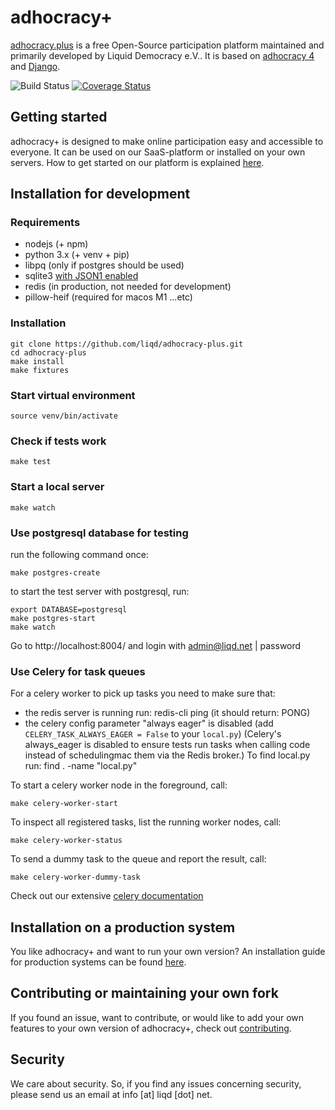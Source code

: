 # adhocracy+

[adhocracy.plus](https://adhocracy.plus/) is a free Open-Source participation platform maintained and primarily developed by Liquid Democracy e.V.. It is based on [adhocracy 4](https://github.com/liqd/adhocracy4) and [Django](https://github.com/django/django).

![Build Status](https://github.com/liqd/adhocracy-plus/actions/workflows/django.yml/badge.svg)
[![Coverage Status](https://coveralls.io/repos/github/liqd/adhocracy-plus/badge.svg?branch=main)](https://coveralls.io/github/liqd/adhocracy-plus?branch=main)

## Getting started

adhocracy+ is designed to make online participation easy and accessible to everyone. It can be used on our SaaS-platform or installed on your own servers. How to get started on our platform is explained [here](https://adhocracy.plus/info/start/).

## Installation for development

### Requirements

 * nodejs (+ npm) 
 * python 3.x (+ venv + pip)
 * libpq (only if postgres should be used)
 * sqlite3 [with JSON1 enabled](https://code.djangoproject.com/wiki/JSON1Extension)
 * redis (in production, not needed for development)
 * pillow-heif (required for macos M1 ...etc)

### Installation

    git clone https://github.com/liqd/adhocracy-plus.git
    cd adhocracy-plus
    make install 
    make fixtures

### Start virtual environment

    source venv/bin/activate

### Check if tests work

    make test

### Start a local server

    make watch

### Use postgresql database for testing

run the following command once:
```
make postgres-create
```
to start the test server with postgresql, run:
```
export DATABASE=postgresql
make postgres-start
make watch
```

Go to http://localhost:8004/ and login with admin@liqd.net | password

### Use Celery for task queues

For a celery worker to pick up tasks you need to make sure that:
- the redis server is running
    run: redis-cli ping (it should return: PONG)
- the celery config parameter "always eager" is disabled (add `CELERY_TASK_ALWAYS_EAGER = False` to your `local.py`)
    (Celery's always_eager is disabled to ensure tests run tasks when calling code instead of schedulingmac them via the Redis broker.)
    To find local.py run: find . -name "local.py"

To start a celery worker node in the foreground, call:
```
make celery-worker-start
```

To inspect all registered tasks, list the running worker nodes, call:
```
make celery-worker-status
```

To send a dummy task to the queue and report the result, call:
```
make celery-worker-dummy-task
```
Check out our extensive [celery documentation](https://github.com/liqd/adhocracy-plus/compare/docs/celery.md?expand=1)

## Installation on a production system

You like adhocracy+ and want to run your own version? An installation guide for production systems can be found [here](./docs/installation_prod.md).

## Contributing or maintaining your own fork

If you found an issue, want to contribute, or would like to add your own features to your own version of adhocracy+, check out [contributing](./docs/contributing.md).

## Security

We care about security. So, if you find any issues concerning security, please send us an email at info [at] liqd [dot] net.
